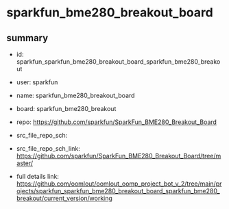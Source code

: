 # sparkfun_bme280_breakout_board
 
## summary 
* id: sparkfun_sparkfun_bme280_breakout_board_sparkfun_bme280_breakout
* user: sparkfun
* name: sparkfun_bme280_breakout_board
* board: sparkfun_bme280_breakout
* repo: https://github.com/sparkfun/SparkFun_BME280_Breakout_Board



* src_file_repo_sch: 
* src_file_repo_sch_link: https://github.com/sparkfun/SparkFun_BME280_Breakout_Board/tree/master/
* full details link: https://github.com/oomlout/oomlout_oomp_project_bot_v_2/tree/main/projects/sparkfun_sparkfun_bme280_breakout_board_sparkfun_bme280_breakout/current_version/working  







